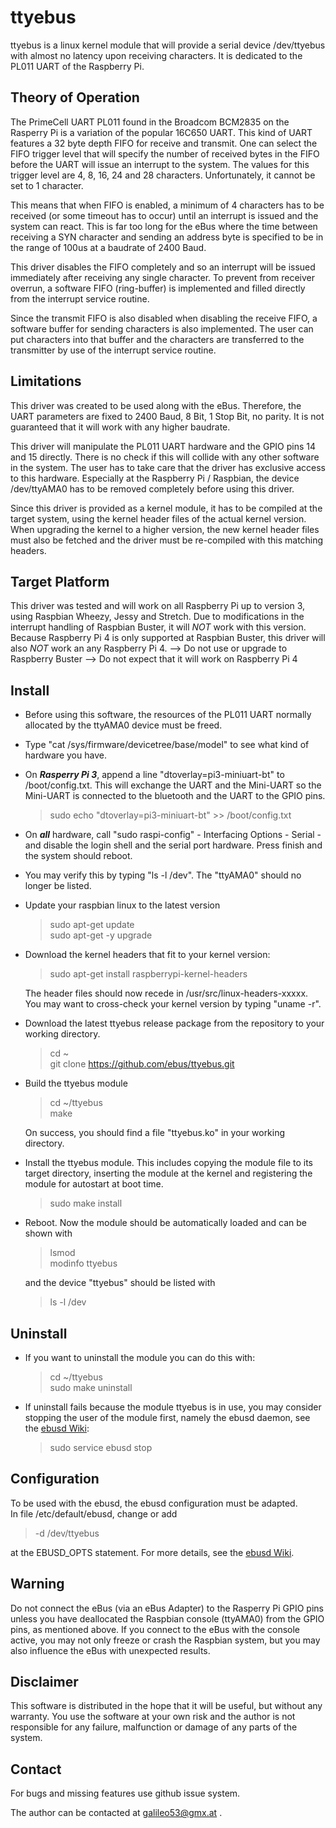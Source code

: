 ttyebus
===================

ttyebus is a linux kernel module that will provide a serial device /dev/ttyebus with almost no latency upon receiving characters. It is dedicated to the PL011 UART of the Raspberry Pi.

Theory of Operation
-------------------
The PrimeCell UART PL011 found in the Broadcom BCM2835 on the Rasperry Pi is a variation of the popular 16C650 UART. This kind of UART features a 32 byte depth FIFO for receive and transmit. One can select the FIFO trigger level that will specify the number of received bytes in the FIFO before the UART will issue an interrupt to the system. The values for this trigger level are 4, 8, 16, 24 and 28 characters. Unfortunately, it cannot be set to 1 character.

This means that when FIFO is enabled, a minimum of 4 characters has to be received (or some timeout has to occur) until an interrupt is issued and the system can react. This is far too long for the eBus where the time between receiving a SYN character and sending an address byte is specified to be in the range of 100us at a baudrate of 2400 Baud.

This driver disables the FIFO completely and so an interrupt will be issued immediately after receiving any single character. To prevent from receiver overrun, a software FIFO (ring-buffer) is implemented and filled directly from the interrupt service routine.

Since the transmit FIFO is also disabled when disabling the receive FIFO, a software buffer for sending characters is also implemented. The user can put characters into that buffer and the characters are transferred to the transmitter by use of the interrupt service routine. 

Limitations
-----------
This driver was created to be used along with the eBus. Therefore, the UART parameters are fixed to 2400 Baud, 8 Bit, 1 Stop Bit, no parity. It is not guaranteed that it will work with any higher baudrate.

This driver will manipulate the PL011 UART hardware and the GPIO pins 14 and 15 directly. There is no check if this will collide with any other software in the system. The user has to take care that the driver has exclusive access to this hardware. Especially at the Raspberry Pi / Raspbian, the device /dev/ttyAMA0 has to be removed completely before using this driver.

Since this driver is provided as a kernel module, it has to be compiled at the target system, using the kernel header files of the actual kernel version. When upgrading the kernel to a higher version, the new kernel header files must also be fetched and the driver must be re-compiled with this matching headers.  

Target Platform
---------------
This driver was tested and will work on all Raspberry Pi up to version 3, using Raspbian Wheezy, Jessy and Stretch.
Due to modifications in the interrupt handling of Raspbian Buster, it will *NOT* work with this version. Because Raspberry Pi 4 is only supported at Raspbian Buster, this driver will also *NOT* work an any Raspberry Pi 4.
--> Do not use or upgrade to Raspberry Buster
--> Do not expect that it will work on Raspberry Pi 4

Install
--------
* Before using this software, the resources of the PL011 UART normally allocated by the ttyAMA0 device must be freed.
 - Type "cat /sys/firmware/devicetree/base/model" to see what kind of hardware you have.
 - On ***Rasperry Pi 3***, append a line "dtoverlay=pi3-miniuart-bt" to /boot/config.txt. This will exchange the UART and the Mini-UART so the Mini-UART is connected to the bluetooth and the UART to the GPIO pins.
    > sudo echo "dtoverlay=pi3-miniuart-bt" >> /boot/config.txt 
 - On ***all*** hardware, call "sudo raspi-config" - Interfacing Options - Serial - and disable the login shell and the serial port hardware. Press finish and the system should reboot.

  - You may verify this by typing "ls -l /dev". The "ttyAMA0" should no longer be listed.
 
* Update your raspbian linux to the latest version
    > sudo apt-get update  
    > sudo apt-get -y upgrade

* Download the kernel headers that fit to your kernel version:
    > sudo apt-get install raspberrypi-kernel-headers

    The header files should now recede in /usr/src/linux-headers-xxxxx. You may want to cross-check your kernel version by typing "uname -r".
* Download the latest ttyebus release package from the repository to your working directory.
    > cd ~  
    > git clone https://github.com/ebus/ttyebus.git

* Build the ttyebus module
    > cd ~/ttyebus  
    > make
    
    On success, you should find a file "ttyebus.ko" in your working directory.
* Install the ttyebus module. This includes copying the module file to its target directory, inserting the module at the kernel and registering the module for autostart at boot time.
    > sudo make install
* Reboot. Now the module should be automatically loaded and can be shown with
    > lsmod  
    > modinfo ttyebus

    and the device "ttyebus" should be listed with
    > ls -l /dev

Uninstall
---------
* If you want to uninstall the module you can do this with:

	> cd ~/ttyebus  
    > sudo make uninstall

* If uninstall fails because the module ttyebus is in use, you may consider stopping the user of the module first, namely the ebusd daemon, see the [ebusd Wiki](https://github.com/john30/ebusd/wiki/2.-Run):
    > sudo service ebusd stop

Configuration
-------------
To be used with the ebusd, the ebusd configuration must be adapted.  
In file
/etc/default/ebusd, change or add
> -d /dev/ttyebus

at the EBUSD_OPTS statement. For more details, see the [ebusd Wiki](https://github.com/john30/ebusd/wiki/2.-Run).

Warning
-------
Do not connect the eBus (via an eBus Adapter) to the Rasperry Pi GPIO pins unless you have deallocated the Raspbian console (ttyAMA0) from the GPIO pins, as mentioned above. If you connect to the eBus with the console active, you may not only freeze or crash the Raspbian system, but you may also influence the eBus with unexpected results.

Disclaimer
----------
This software is distributed in the hope that it will be useful, but without any warranty. You use the software at your own risk and the author is not responsible for any failure, malfunction or damage of any parts of the system. 

Contact
-------
For bugs and missing features use github issue system.

The author can be contacted at galileo53@gmx.at .

